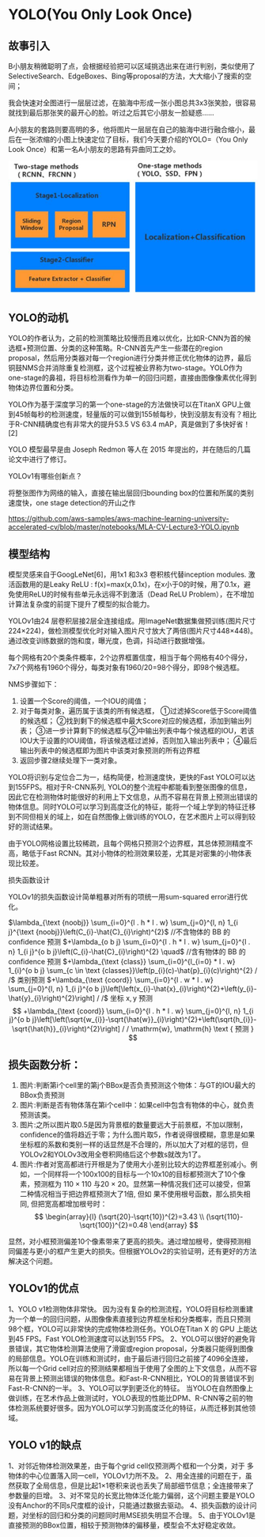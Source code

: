 

<!--
 * @version:
 * @Author:  StevenJokess https://github.com/StevenJokess
 * @Date: 2020-12-15 17:55:32
 * @LastEditors:  StevenJokess https://github.com/StevenJokess
 * @LastEditTime: 2020-12-29 19:55:44
 * @Description:
 * @TODO::
 * @Reference:https://github.com/scutan90/DeepLearning-500-questions/blob/master/ch08_%E7%9B%AE%E6%A0%87%E6%A3%80%E6%B5%8B/%E7%AC%AC%E5%85%AB%E7%AB%A0_%E7%9B%AE%E6%A0%87%E6%A3%80%E6%B5%8B.md
 * [2]： https://mp.weixin.qq.com/s?__biz=MzU4MjQ3MDkwNA==&mid=2247484909&idx=1&sn=c02ee17e5175230ed39ad63e73249f5c&chksm=fdb6987acac1116c0108ec28424baf4ea16ca11d2b13f20d4a825d7b2b82fb8765720ebd1063&scene=21#wechat_redirect
-->
# YOLO(You Only Look Once)

## 故事引入

B小朋友稍微聪明了点，会根据经验把可以区域挑选出来在进行判别，类似使用了SelectiveSearch、EdgeBoxes、Bing等proposal的方法，大大缩小了搜索的空间；

我会快速对全图进行一层层过滤，在脑海中形成一张小图总共3x3张笑脸，很容易就找到最后那张笑的最开心的脸。听过之后其它小朋友一脸疑惑……

A小朋友的套路则要高明的多，他将图片一层层在自己的脑海中进行融合缩小，最后在一张浓缩的小图上快速定位了目标，我们今天要介绍的YOLO=（You Only Look Once）和第一名A小朋友的思路有异曲同工之妙。

![](1vs2stage.jfif)

## YOLO的动机

YOLO的作者认为，之前的检测策略比较慢而且难以优化，比如R-CNN为首的候选框+预测位置、分类的这种策略。R-CNN首先产生一些潜在的region proposal，然后用分类器对每一个region进行分类并修正优化物体的边界，最后铜鼓NMS合并消除重复检测框，这个过程被业界称为two-stage。YOLO作为one-stage的鼻祖，将目标检测看作为单一的回归问题，直接由图像像素优化得到物体边界位置和分类。

YOLO作为基于深度学习的第一个one-stage的方法做快可以在TitanX GPU上做到45帧每秒的检测速度，轻量版的可以做到155帧每秒，快到没朋友有没有？相比于R-CNN精确度也有非常大的提升53.5 VS 63.4 mAP，真是做到了多快好省！[2]

YOLO 模型最早是由 Joseph Redmon 等人在 2015 年提出的，并在随后的几篇论文中进行了修订。

YOLOv1有哪些创新点？

将整张图作为网络的输入，直接在输出层回归bounding box的位置和所属的类别
速度快，one stage detection的开山之作

https://github.com/aws-samples/aws-machine-learning-university-accelerated-cv/blob/master/notebooks/MLA-CV-Lecture3-YOLO.ipynb

## 模型结构

模型灵感来自于GoogLeNet[6]，用1x1 和3x3 卷积核代替inception modules. 激活函数用的是Leaky ReLU : f(x)=max(x,0.1x)，在x小于0的时候，用了0.1x，避免使用ReLU的时候有些单元永远得不到激活（Dead ReLU Problem），在不增加计算法复杂度的前提下提升了模型的拟合能力。

YOLOv1由24 层卷积层接2层全连接组成。用ImageNet数据集做预训练(图片尺寸224×224)，做检测模型优化时对输入图片尺寸放大了两倍(图片尺寸448×448)。通过改变训练数据的饱和度，曝光度，色调，抖动进行数据增强。

每个网格有20个类条件概率，2个边界框置信度，相当于每个网格有40个得分，7x7个网格有1960个得分，每类对象有1960/20=98个得分，即98个候选框。


NMS步骤如下：
1. 设置一个Score的阈值，一个IOU的阈值；
2. 对于每类对象，遍历属于该类的所有候选框，
①过滤掉Score低于Score阈值的候选框；
②找到剩下的候选框中最大Score对应的候选框，添加到输出列表；
③进一步计算剩下的候选框与②中输出列表中每个候选框的IOU，若该IOU大于设置的IOU阈值，将该候选框过滤掉，否则加入输出列表中；
④最后输出列表中的候选框即为图片中该类对象预测的所有边界框
3. 返回步骤2继续处理下一类对象。

YOLO将识别与定位合二为一，结构简便，检测速度快，更快的Fast YOLO可以达到155FPS。相对于R-CNN系列, YOLO的整个流程中都能看到整张图像的信息，因此它在检测物体时能很好的利用上下文信息，从而不容易在背景上预测出错误的物体信息。同时YOLO可以学习到高度泛化的特征，能将一个域上学到的特征迁移到不同但相关的域上，如在自然图像上做训练的YOLO，在艺术图片上可以得到较好的测试结果。

由于YOLO网格设置比较稀疏，且每个网格只预测2个边界框，其总体预测精度不高，略低于Fast RCNN。其对小物体的检测效果较差，尤其是对密集的小物体表现比较差。


损失函数设计

YOLOv1的损失函数设计简单粗暴对所有的项统一用sum-squared error进行优化。

$\lambda_{\text {noobj}} \sum_{i=0}^{l . h * l . w} \sum_{j=0}^{l, n} 1_{i j}^{\text {noobj}}\left(C_{i}-\hat{C}_{i}\right)^{2}$ //不含物体的 BB 的 confidence 预测
$+\lambda_{o b j} \sum_{i=0}^{l . h * l . w} \sum_{j=0}^{l . n} 1_{i j}^{o b j}\left(C_{i}-\hat{C}_{i}\right)^{2} \quad$ //含有物体的 $\mathrm{BB}$ 的 confidence 预测
$+\lambda_{\text {class}} \sum_{i=0}^{l_{i=0} * l . w} 1_{i}^{o b j} \sum_{c \in \text {classes}}\left(p_{i}(c)-\hat{p}_{i}(c)\right)^{2} / /$ 类别预测
$+\lambda_{\text {coord}} \sum_{i=0}^{l . w * l . w} \sum_{j=0}^{l, n} 1_{i j}^{o b j}\left[\left(x_{i}-\hat{x}_{i}\right)^{2}+\left(y_{i}-\hat{y}_{i}\right)^{2}\right] / /$ 坐标 $\mathrm{x}, \mathrm{y}$ 预测
$$
+\lambda_{\text {coord}} \sum_{i=0}^{l . h * l . w} \sum_{j=0}^{l, n} 1_{i j}^{o b j}\left[\left(\sqrt{w_{i}}-\sqrt{\hat{w}}_{i}\right)^{2}+\left(\sqrt{h_{i}}-\sqrt{\hat{h}}_{i}\right)^{2}\right] / / \mathrm{w}, \mathrm{h} \text { 预测 }
$$

## 损失函数分析：

1. 图片:判断第i个cell里的第j个BBox是否负责预测这个物体：与GT的IOU最大的BBox负责预测
2. 图片:判断是否有物体落在第i个cell中：如果cell中包含有物体的中心，就负责预测该类。
3. 图片:之所以图片取0.5是因为背景框的数量要远大于前景框，不加以限制，confidence的值将趋近于零；为什么图片取5，作者说得很模糊，意思是如果坐标框的系数和类别一样的话显然是不合理的，所以加大了对框的惩罚，但YOLOv2和YOLOv3改用全卷积网络后这个参数s就改为1了。
4. 图片:作者对宽高都进行开根是为了使用大小差别比较大的边界框差别减小。例如，一个同样将一个100x100的目标与一个10x10的目标都预测大了10个像素，预测框为 $110 \times 110$
与20 $\times$ 20。显然第一种情况我们还可以接受，但第二种情况相当于把边界框预测大了1倍, 但如
果不使用根号函数，那么损失相同, 但把宽高都增加根号时：
$$
\begin{array}{l}
(\sqrt{20}-\sqrt{10})^{2}=3.43 \\
(\sqrt{110}-\sqrt{100})^{2}=0.48
\end{array}
$$

显然，对小框预测偏差10个像素带来了更高的损失。通过增加根号，使得预测相同偏差与更小的框产生更大的损失。但根据YOLOv2的实验证明，还有更好的方法解决这个问题。



## YOLOv1的优点

1、YOLO v1检测物体非常快。 因为没有复杂的检测流程，YOLO将目标检测重建为一个单一的回归问题，从图像像素直接到边界框坐标和分类概率，而且只预测98个框，YOLO可以非常快的完成物体检测任务。YOLO在Titan X 的 GPU 上能达到45 FPS。Fast YOLO检测速度可以达到155 FPS。
2、YOLO可以很好的避免背景错误，其它物体检测算法使用了滑窗或region proposal，分类器只能得到图像的局部信息。YOLO在训练和测试时，由于最后进行回归之前接了4096全连接，所以每一个Grid cell对应的预测结果都相当于使用了全图的上下文信息，从而不容易在背景上预测出错误的物体信息。和Fast-R-CNN相比，YOLO的背景错误不到Fast-R-CNN的一半。
3、YOLO可以学到更泛化的特征。 当YOLO在自然图像上做训练，在艺术作品上做测试时，YOLO表现的性能比DPM、R-CNN等之前的物体检测系统要好很多。因为YOLO可以学习到高度泛化的特征，从而迁移到其他领域。

## YOLO v1的缺点

1、对邻近物体检测效果差，由于每个grid cell仅预测两个框和一个分类，对于  多物体的中心位置落入同一cell，YOLOv1力所不及。
2、用全连接的问题在于，虽然获取了全局信息，但是比起1×1卷积来说也丢失了局部细节信息；全连接带来了参数量的巨增。
3、对不常见的长宽比物体泛化能力偏弱，这个问题主要是YOLO没有Anchor的不同s尺度框的设计，只能通过数据去驱动。
4、损失函数的设计问题，对坐标的回归和分类的问题同时用MSE损失明显不合理。
5、由于YOLOv1是直接预测的BBox位置，相较于预测物体的偏移量，模型会不太好稳定收敛。
